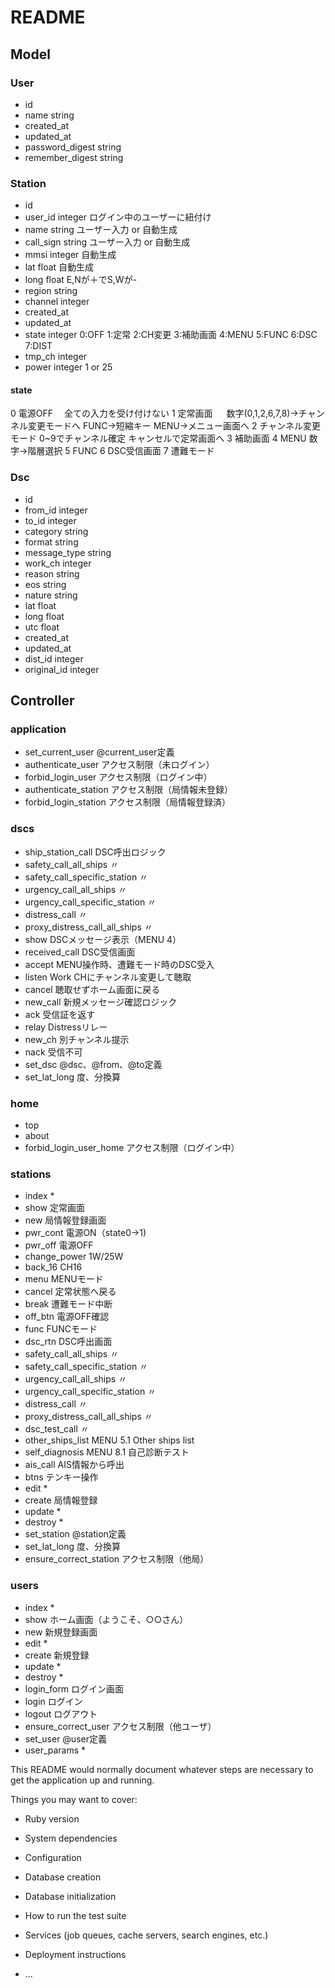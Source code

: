 # README

## Model

### User
- id
- name string
- created_at
- updated_at
- password_digest string
- remember_digest string

### Station
- id
- user_id   integer ログイン中のユーザーに紐付け
- name      string ユーザー入力 or 自動生成
- call_sign string ユーザー入力 or 自動生成
- mmsi      integer 自動生成
- lat       float 自動生成
- long      float E,Nが＋でS,Wが-
- region    string
- channel   integer
- created_at
- updated_at
- state     integer 0:OFF 1:定常 2:CH変更 3:補助画面 4:MENU 5:FUNC 6:DSC 7:DIST
- tmp_ch    integer
- power     integer 1 or 25

#### state
0 電源OFF　 全ての入力を受け付けない
1 定常画面 　 数字(0,1,2,6,7,8)→チャンネル変更モードへ FUNC→短縮キー MENU→メニュー画面へ
2 チャンネル変更モード 0~9でチャンネル確定 キャンセルで定常画面へ
3 補助画面
4 MENU 数字→階層選択
5 FUNC
6 DSC受信画面
7 遭難モード

### Dsc
- id
- from_id      integer
- to_id        integer
- category     string
- format       string
- message_type string
- work_ch      integer
- reason       string
- eos          string
- nature       string
- lat          float
- long         float
- utc          float
- created_at
- updated_at
- dist_id      integer
- original_id  integer


## Controller

### application
- set_current_user     @current_user定義
- authenticate_user    アクセス制限（未ログイン）
- forbid_login_user    アクセス制限（ログイン中）
- authenticate_station アクセス制限（局情報未登録）
- forbid_login_station アクセス制限（局情報登録済）


### dscs
- ship_station_call             DSC呼出ロジック
- safety_call_all_ships         〃
- safety_call_specific_station  〃
- urgency_call_all_ships        〃
- urgency_call_specific_station 〃
- distress_call                 〃
- proxy_distress_call_all_ships 〃
- show                          DSCメッセージ表示（MENU 4）
- received_call                 DSC受信画面
- accept                        MENU操作時、遭難モード時のDSC受入
- listen                        Work CHにチャンネル変更して聴取
- cancel                        聴取せずホーム画面に戻る
- new_call                      新規メッセージ確認ロジック
- ack                           受信証を返す
- relay                         Distressリレー
- new_ch                        別チャンネル提示
- nack                          受信不可
- set_dsc                       @dsc、@from、@to定義
- set_lat_long                  度、分換算


### home
- top
- about
- forbid_login_user_home アクセス制限（ログイン中）


### stations
- index                         *
- show                          定常画面
- new                           局情報登録画面
- pwr_cont                      電源ON（state0→1)
- pwr_off                       電源OFF
- change_power                  1W/25W
- back_16                       CH16
- menu                          MENUモード
- cancel                        定常状態へ戻る
- break                         遭難モード中断
- off_btn                       電源OFF確認
- func                          FUNCモード
- dsc_rtn                       DSC呼出画面
- safety_call_all_ships         〃
- safety_call_specific_station  〃
- urgency_call_all_ships        〃
- urgency_call_specific_station 〃
- distress_call                 〃
- proxy_distress_call_all_ships 〃
- dsc_test_call                 〃
- other_ships_list              MENU 5.1 Other ships list
- self_diagnosis                MENU 8.1 自己診断テスト
- ais_call                      AIS情報から呼出
- btns                          テンキー操作
- edit                          *
- create                        局情報登録
- update                        *
- destroy                       *
- set_station                   @station定義
- set_lat_long                  度、分換算
- ensure_correct_station        アクセス制限（他局）


### users
- index               *
- show                ホーム画面（ようこそ、○○さん）
- new                 新規登録画面
- edit                *
- create              新規登録
- update              *
- destroy             *
- login_form          ログイン画面
- login               ログイン
- logout              ログアウト
- ensure_correct_user アクセス制限（他ユーザ）
- set_user            @user定義
- user_params         *



This README would normally document whatever steps are necessary to get the
application up and running.

Things you may want to cover:

* Ruby version

* System dependencies

* Configuration

* Database creation

* Database initialization

* How to run the test suite

* Services (job queues, cache servers, search engines, etc.)

* Deployment instructions

* ...
